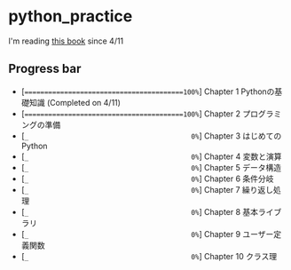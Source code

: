 # python_practice

I'm reading [this book](www.amazon.co.jp/dp/4774197637) since 4/11

## Progress bar


- [``========================================100%``] Chapter 1 Pythonの基礎知識 (Completed on 4/11)
- [``========================================100%``] Chapter 2 プログラミングの準備
- [``_                                         0%``] Chapter 3 はじめてのPython
- [``_                                         0%``] Chapter 4 変数と演算
- [``_                                         0%``] Chapter 5 データ構造
- [``_                                         0%``] Chapter 6 条件分岐
- [``_                                         0%``] Chapter 7 繰り返し処理
- [``_                                         0%``] Chapter 8 基本ライブラリ
- [``_                                         0%``] Chapter 9 ユーザー定義関数
- [``_                                         0%``] Chapter 10 クラス理


